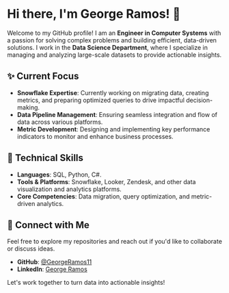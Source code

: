 # Hi there, I'm George Ramos! 👋

Welcome to my GitHub profile! I am an **Engineer in Computer Systems** with a passion for solving complex problems and building efficient, data-driven solutions. I work in the **Data Science Department**, where I specialize in managing and analyzing large-scale datasets to provide actionable insights.

## ✨ Current Focus
- **Snowflake Expertise**: Currently working on migrating data, creating metrics, and preparing optimized queries to drive impactful decision-making.
- **Data Pipeline Management**: Ensuring seamless integration and flow of data across various platforms.
- **Metric Development**: Designing and implementing key performance indicators to monitor and enhance business processes.

## 🔧 Technical Skills
- **Languages**: SQL, Python, C#.
- **Tools & Platforms**: Snowflake, Looker, Zendesk, and other data visualization and analytics platforms.
- **Core Competencies**: Data migration, query optimization, and metric-driven analytics.

## 🔗 Connect with Me
Feel free to explore my repositories and reach out if you'd like to collaborate or discuss ideas.

- **GitHub**: [@GeorgeRamos11](https://github.com/GeorgeRamos11)
- **LinkedIn**: [George Ramos](https://www.linkedin.com/in/george-alejandro-ramos-tejada-1826101ba?utm_source=share&utm_campaign=share_via&utm_content=profile&utm_medium=ios_app)

Let's work together to turn data into actionable insights!

